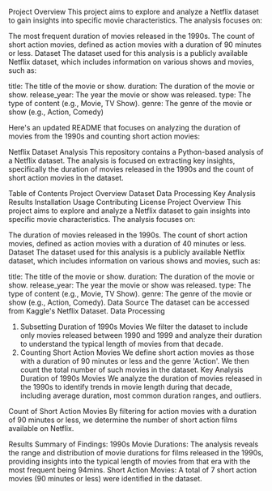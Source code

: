 Project Overview
This project aims to explore and analyze a Netflix dataset to gain insights into specific movie characteristics. The analysis focuses on:

The most frequent duration of movies released in the 1990s.
The count of short action movies, defined as action movies with a duration of 90 minutes or less.
Dataset
The dataset used for this analysis is a publicly available Netflix dataset, which includes information on various shows and movies, such as:

title: The title of the movie or show.
duration: The duration of the movie or show.
release_year: The year the movie or show was released.
type: The type of content (e.g., Movie, TV Show).
genre: The genre of the movie or show (e.g., Action, Comedy)

Here's an updated README that focuses on analyzing the duration of movies from the 1990s and counting short action movies:

Netflix Dataset Analysis
This repository contains a Python-based analysis of a Netflix dataset. The analysis is focused on extracting key insights, specifically the duration of movies released in the 1990s and the count of short action movies in the dataset.

Table of Contents
Project Overview
Dataset
Data Processing
Key Analysis
Results
Installation
Usage
Contributing
License
Project Overview
This project aims to explore and analyze a Netflix dataset to gain insights into specific movie characteristics. The analysis focuses on:

The duration of movies released in the 1990s.
The count of short action movies, defined as action movies with a duration of 40 minutes or less.
Dataset
The dataset used for this analysis is a publicly available Netflix dataset, which includes information on various shows and movies, such as:

title: The title of the movie or show.
duration: The duration of the movie or show.
release_year: The year the movie or show was released.
type: The type of content (e.g., Movie, TV Show).
genre: The genre of the movie or show (e.g., Action, Comedy).
Data Source
The dataset can be accessed from Kaggle's Netflix Dataset.
Data Processing
1. Subsetting Duration of 1990s Movies
We filter the dataset to include only movies released between 1990 and 1999 and analyze their duration to understand the typical length of movies from that decade.
2. Counting Short Action Movies
We define short action movies as those with a duration of 90 minutes or less and the genre 'Action'. We then count the total number of such movies in the dataset.
Key Analysis
Duration of 1990s Movies
We analyze the duration of movies released in the 1990s to identify trends in movie length during that decade, including average duration, most common duration ranges, and outliers.

Count of Short Action Movies
By filtering for action movies with a duration of 90 minutes or less, we determine the number of short action films available on Netflix.

Results
Summary of Findings:
1990s Movie Durations: The analysis reveals the range and distribution of movie durations for films released in the 1990s, providing insights into the typical length of movies from that era with the most frequent being 94mins.
Short Action Movies: A total of 7 short action movies (90 minutes or less) were identified in the dataset.
